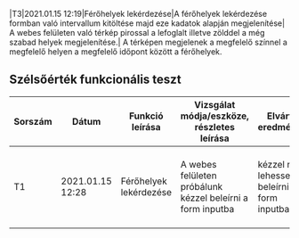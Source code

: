 |T3|2021.01.15 12:19|Férőhelyek lekérdezése|A férőhelyek lekérdezése formban való intervallum kitöltése majd eze kadatok alapján megjelenítése| A webes felületen való térkép pirossal a lefoglalt illetve zölddel a még szabad helyek megjelenítése.| A térképen megjelenek a megfelelő színnel a megfelelő helyen a megfelelő időpont között a férőhelyek.
 ## Szélsőérték funkcionális  teszt
  | Sorszám |Dátum| Funkció leírása| Vizsgálat módja/eszköze, részletes leírása | Elvárt eredmény| Eredmény
|--|--|--|--|--|--|
|T1|2021.01.15 12:28| Férőhelyek lekérdezése | A webes felületen próbálunk kézzel beleírni a form inputba| kézzel ne lehessen beleírni a form inputba| Nem tudunk bele írni a form inputba. Tehát működik